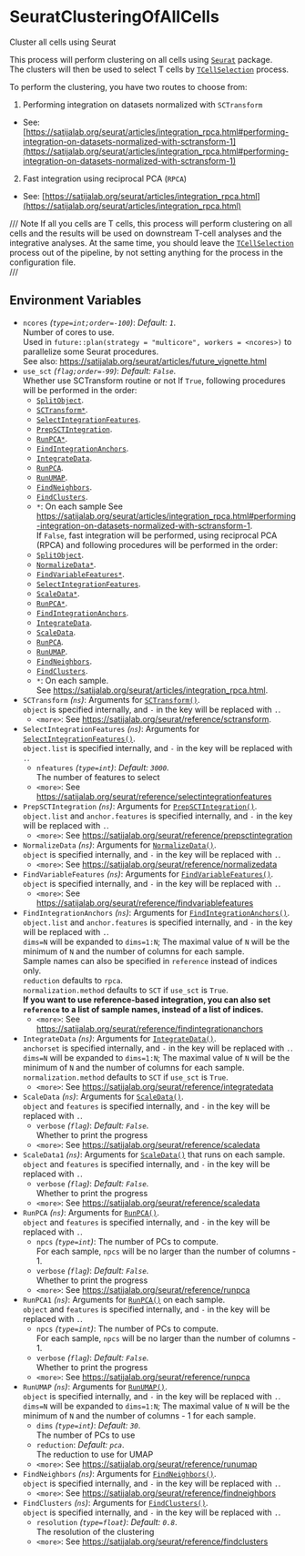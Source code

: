 # SeuratClusteringOfAllCells

Cluster all cells using Seurat

This process will perform clustering on all cells using
[`Seurat`](https://satijalab.org/seurat/) package.<br />
The clusters will then be used to select T cells by
[`TCellSelection`](TCellSelection.md) process.<br />

To perform the clustering, you have two routes to choose from:<br />

1. Performing integration on datasets normalized with `SCTransform`
- See: [https://satijalab.org/seurat/articles/integration_rpca.html#performing-integration-on-datasets-normalized-with-sctransform-1](https://satijalab.org/seurat/articles/integration_rpca.html#performing-integration-on-datasets-normalized-with-sctransform-1)
2. Fast integration using reciprocal PCA (`RPCA`)
- See: [https://satijalab.org/seurat/articles/integration_rpca.html](https://satijalab.org/seurat/articles/integration_rpca.html)

/// Note
If all you cells are T cells, this process will perform clustering on all cells
and the results will be used on downstream T-cell analyses and the integrative
analyses. At the same time, you should leave the
[`TCellSelection`](TCellSelection.md) process out of the pipeline, by not setting
anything for the process in the configuration file.<br />
///

## Environment Variables

- `ncores` *(`type=int;order=-100`)*: *Default: `1`*. <br />
    Number of cores to use.<br />
    Used in `future::plan(strategy = "multicore", workers = <ncores>)`
    to parallelize some Seurat procedures.<br />
    See also: <https://satijalab.org/seurat/articles/future_vignette.html>
- `use_sct` *(`flag;order=-99`)*: *Default: `False`*. <br />
    Whether use SCTransform routine or not
    If `True`, following procedures will be performed in the order:<br />
    * [`SplitObject`](https://satijalab.org/seurat/reference/splitobject).<br />
    * [`SCTransform*`](https://satijalab.org/seurat/reference/sctransform).<br />
    * [`SelectIntegrationFeatures`](https://satijalab.org/seurat/reference/selectintegrationfeatures).<br />
    * [`PrepSCTIntegration`](https://satijalab.org/seurat/reference/prepsctintegration).<br />
    * [`RunPCA*`](https://satijalab.org/seurat/reference/runpca).<br />
    * [`FindIntegrationAnchors`](https://satijalab.org/seurat/reference/findintegrationanchors).<br />
    * [`IntegrateData`](https://satijalab.org/seurat/reference/integratedata).<br />
    * [`RunPCA`](https://satijalab.org/seurat/reference/runpca).<br />
    * [`RunUMAP`](https://satijalab.org/seurat/reference/runumap).<br />
    * [`FindNeighbors`](https://satijalab.org/seurat/reference/findneighbors).<br />
    * [`FindClusters`](https://satijalab.org/seurat/reference/findclusters).<br />
    * `*`: On each sample
    See <https://satijalab.org/seurat/articles/integration_rpca.html#performing-integration-on-datasets-normalized-with-sctransform-1>.<br />
    If `False`, fast integration will be performed, using reciprocal PCA (RPCA) and
    following procedures will be performed in the order:<br />
    * [`SplitObject`](https://satijalab.org/seurat/reference/splitobject).<br />
    * [`NormalizeData*`](https://satijalab.org/seurat/reference/normalizedata).<br />
    * [`FindVariableFeatures*`](https://satijalab.org/seurat/reference/findvariablefeatures).<br />
    * [`SelectIntegrationFeatures`](https://satijalab.org/seurat/reference/selectintegrationfeatures).<br />
    * [`ScaleData*`](https://satijalab.org/seurat/reference/scaledata).<br />
    * [`RunPCA*`](https://satijalab.org/seurat/reference/runpca).<br />
    * [`FindIntegrationAnchors`](https://satijalab.org/seurat/reference/findintegrationanchors).<br />
    * [`IntegrateData`](https://satijalab.org/seurat/reference/integratedata).<br />
    * [`ScaleData`](https://satijalab.org/seurat/reference/scaledata).<br />
    * [`RunPCA`](https://satijalab.org/seurat/reference/runpca).<br />
    * [`RunUMAP`](https://satijalab.org/seurat/reference/runumap).<br />
    * [`FindNeighbors`](https://satijalab.org/seurat/reference/findneighbors).<br />
    * [`FindClusters`](https://satijalab.org/seurat/reference/findclusters).<br />
    * `*`: On each sample.<br />
    See <https://satijalab.org/seurat/articles/integration_rpca.html>.<br />
- `SCTransform` *(`ns`)*:
    Arguments for [`SCTransform()`](https://satijalab.org/seurat/reference/sctransform).<br />
    `object` is specified internally, and `-` in the key will be replaced with `.`.<br />
    - `<more>`:
        See <https://satijalab.org/seurat/reference/sctransform>.<br />
- `SelectIntegrationFeatures` *(`ns`)*:
    Arguments for [`SelectIntegrationFeatures()`](https://satijalab.org/seurat/reference/selectintegrationfeatures).<br />
    `object.list` is specified internally, and `-` in the key will be replaced with `.`.<br />
    - `nfeatures` *(`type=int`)*: *Default: `3000`*. <br />
        The number of features to select
    - `<more>`:
        See <https://satijalab.org/seurat/reference/selectintegrationfeatures>
- `PrepSCTIntegration` *(`ns`)*:
    Arguments for [`PrepSCTIntegration()`](https://satijalab.org/seurat/reference/prepsctintegration).<br />
    `object.list` and `anchor.features` is specified internally, and `-` in the key will be replaced with `.`.<br />
    - `<more>`:
        See <https://satijalab.org/seurat/reference/prepsctintegration>
- `NormalizeData` *(`ns`)*:
    Arguments for [`NormalizeData()`](https://satijalab.org/seurat/reference/normalizedata).<br />
    `object` is specified internally, and `-` in the key will be replaced with `.`.<br />
    - `<more>`:
        See <https://satijalab.org/seurat/reference/normalizedata>
- `FindVariableFeatures` *(`ns`)*:
    Arguments for [`FindVariableFeatures()`](https://satijalab.org/seurat/reference/findvariablefeatures).<br />
    `object` is specified internally, and `-` in the key will be replaced with `.`.<br />
    - `<more>`:
        See <https://satijalab.org/seurat/reference/findvariablefeatures>
- `FindIntegrationAnchors` *(`ns`)*:
    Arguments for [`FindIntegrationAnchors()`](https://satijalab.org/seurat/reference/findintegrationanchors).<br />
    `object.list` and `anchor.features` is specified internally, and `-` in the key will be replaced with `.`.<br />
    `dims=N` will be expanded to `dims=1:N`; The maximal value of `N` will be the minimum of `N` and the number of columns for each sample.<br />
    Sample names can also be specified in `reference` instead of indices only.<br />
    `reduction` defaults to `rpca`.<br />
    `normalization.method` defaults to `SCT` if `use_sct` is `True`.<br />
    **If you want to use reference-based integration, you can also set `reference` to a list of sample names, instead of a list of indices.**
    - `<more>`:
        See <https://satijalab.org/seurat/reference/findintegrationanchors>
- `IntegrateData` *(`ns`)*:
    Arguments for [`IntegrateData()`](https://satijalab.org/seurat/reference/integratedata).<br />
    `anchorset` is specified internally, and `-` in the key will be replaced with `.`.<br />
    `dims=N` will be expanded to `dims=1:N`; The maximal value of `N` will be the minimum of `N` and the number of columns for each sample.<br />
    `normalization.method` defaults to `SCT` if `use_sct` is `True`.<br />
    - `<more>`:
        See <https://satijalab.org/seurat/reference/integratedata>
- `ScaleData` *(`ns`)*:
    Arguments for [`ScaleData()`](https://satijalab.org/seurat/reference/scaledata).<br />
    `object` and `features` is specified internally, and `-` in the key will be replaced with `.`.<br />
    - `verbose` *(`flag`)*: *Default: `False`*. <br />
        Whether to print the progress
    - `<more>`:
        See <https://satijalab.org/seurat/reference/scaledata>
- `ScaleData1` *(`ns`)*:
    Arguments for [`ScaleData()`](https://satijalab.org/seurat/reference/scaledata) that runs on each sample.<br />
    `object` and `features` is specified internally, and `-` in the key will be replaced with `.`.<br />
    - `verbose` *(`flag`)*: *Default: `False`*. <br />
        Whether to print the progress
    - `<more>`:
        See <https://satijalab.org/seurat/reference/scaledata>
- `RunPCA` *(`ns`)*:
    Arguments for [`RunPCA()`](https://satijalab.org/seurat/reference/runpca).<br />
    `object` and `features` is specified internally, and `-` in the key will be replaced with `.`.<br />
    - `npcs` *(`type=int`)*:
        The number of PCs to compute.<br />
        For each sample, `npcs` will be no larger than the number of columns - 1.<br />
    - `verbose` *(`flag`)*: *Default: `False`*. <br />
        Whether to print the progress
    - `<more>`:
        See <https://satijalab.org/seurat/reference/runpca>
- `RunPCA1` *(`ns`)*:
    Arguments for [`RunPCA()`](https://satijalab.org/seurat/reference/runpca) on each sample.<br />
    `object` and `features` is specified internally, and `-` in the key will be replaced with `.`.<br />
    - `npcs` *(`type=int`)*:
        The number of PCs to compute.<br />
        For each sample, `npcs` will be no larger than the number of columns - 1.<br />
    - `verbose` *(`flag`)*: *Default: `False`*. <br />
        Whether to print the progress
    - `<more>`:
        See <https://satijalab.org/seurat/reference/runpca>
- `RunUMAP` *(`ns`)*:
    Arguments for [`RunUMAP()`](https://satijalab.org/seurat/reference/runumap).<br />
    `object` is specified internally, and `-` in the key will be replaced with `.`.<br />
    `dims=N` will be expanded to `dims=1:N`; The maximal value of `N` will be the minimum of `N` and the number of columns - 1 for each sample.<br />
    - `dims` *(`type=int`)*: *Default: `30`*. <br />
        The number of PCs to use
    - `reduction`: *Default: `pca`*. <br />
        The reduction to use for UMAP
    - `<more>`:
        See <https://satijalab.org/seurat/reference/runumap>
- `FindNeighbors` *(`ns`)*:
    Arguments for [`FindNeighbors()`](https://satijalab.org/seurat/reference/findneighbors).<br />
    `object` is specified internally, and `-` in the key will be replaced with `.`.<br />
    - `<more>`:
        See <https://satijalab.org/seurat/reference/findneighbors>
- `FindClusters` *(`ns`)*:
    Arguments for [`FindClusters()`](https://satijalab.org/seurat/reference/findclusters).<br />
    `object` is specified internally, and `-` in the key will be replaced with `.`.<br />
    - `resolution` *(`type=float`)*: *Default: `0.8`*. <br />
        The resolution of the clustering
    - `<more>`:
        See <https://satijalab.org/seurat/reference/findclusters>

